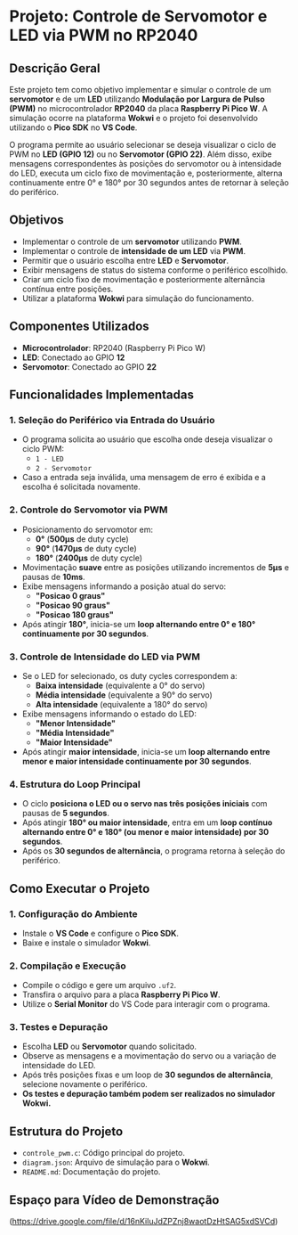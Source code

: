 # Projeto: Controle de Servomotor e LED via PWM no RP2040

## Descrição Geral

Este projeto tem como objetivo implementar e simular o controle de um **servomotor** e de um **LED** utilizando **Modulação por Largura de Pulso (PWM)** no microcontrolador **RP2040** da placa **Raspberry Pi Pico W**. A simulação ocorre na plataforma **Wokwi** e o projeto foi desenvolvido utilizando o **Pico SDK** no **VS Code**.

O programa permite ao usuário selecionar se deseja visualizar o ciclo de PWM no **LED (GPIO 12)** ou no **Servomotor (GPIO 22)**. Além disso, exibe mensagens correspondentes às posições do servomotor ou à intensidade do LED, executa um ciclo fixo de movimentação e, posteriormente, alterna continuamente entre 0° e 180° por 30 segundos antes de retornar à seleção do periférico.

## Objetivos

- Implementar o controle de um **servomotor** utilizando **PWM**.
- Implementar o controle de **intensidade de um LED** via **PWM**.
- Permitir que o usuário escolha entre **LED** e **Servomotor**.
- Exibir mensagens de status do sistema conforme o periférico escolhido.
- Criar um ciclo fixo de movimentação e posteriormente alternância contínua entre posições.
- Utilizar a plataforma **Wokwi** para simulação do funcionamento.

## Componentes Utilizados

- **Microcontrolador**: RP2040 (Raspberry Pi Pico W)
- **LED**: Conectado ao GPIO **12**
- **Servomotor**: Conectado ao GPIO **22**

## Funcionalidades Implementadas

### 1. Seleção do Periférico via Entrada do Usuário
- O programa solicita ao usuário que escolha onde deseja visualizar o ciclo PWM:
  - `1 - LED`
  - `2 - Servomotor`
- Caso a entrada seja inválida, uma mensagem de erro é exibida e a escolha é solicitada novamente.

### 2. Controle do Servomotor via PWM
- Posicionamento do servomotor em:
  - **0°** (**500µs** de duty cycle)
  - **90°** (**1470µs** de duty cycle)
  - **180°** (**2400µs** de duty cycle)
- Movimentação **suave** entre as posições utilizando incrementos de **5µs** e pausas de **10ms**.
- Exibe mensagens informando a posição atual do servo:
  - **"Posicao 0 graus"**
  - **"Posicao 90 graus"**
  - **"Posicao 180 graus"**
- Após atingir **180°**, inicia-se um **loop alternando entre 0° e 180° continuamente por 30 segundos**.

### 3. Controle de Intensidade do LED via PWM
- Se o LED for selecionado, os duty cycles correspondem a:
  - **Baixa intensidade** (equivalente a 0° do servo)
  - **Média intensidade** (equivalente a 90° do servo)
  - **Alta intensidade** (equivalente a 180° do servo)
- Exibe mensagens informando o estado do LED:
  - **"Menor Intensidade"**
  - **"Média Intensidade"**
  - **"Maior Intensidade"**
- Após atingir **maior intensidade**, inicia-se um **loop alternando entre menor e maior intensidade continuamente por 30 segundos**.

### 4. Estrutura do Loop Principal
- O ciclo **posiciona o LED ou o servo nas três posições iniciais** com pausas de **5 segundos**.
- Após atingir **180° ou maior intensidade**, entra em um **loop contínuo alternando entre 0° e 180° (ou menor e maior intensidade) por 30 segundos**.
- Após os **30 segundos de alternância**, o programa retorna à seleção do periférico.

## Como Executar o Projeto

### 1. Configuração do Ambiente
- Instale o **VS Code** e configure o **Pico SDK**.
- Baixe e instale o simulador **Wokwi**.

### 2. Compilação e Execução
- Compile o código e gere um arquivo `.uf2`.
- Transfira o arquivo para a placa **Raspberry Pi Pico W**.
- Utilize o **Serial Monitor** do VS Code para interagir com o programa.

### 3. Testes e Depuração
- Escolha **LED** ou **Servomotor** quando solicitado.
- Observe as mensagens e a movimentação do servo ou a variação de intensidade do LED.
- Após três posições fixas e um loop de **30 segundos de alternância**, selecione novamente o periférico.
- **Os testes e depuração também podem ser realizados no simulador Wokwi.**

## Estrutura do Projeto

- `controle_pwm.c`: Código principal do projeto.
- `diagram.json`: Arquivo de simulação para o **Wokwi**.
- `README.md`: Documentação do projeto.

## Espaço para Vídeo de Demonstração

(https://drive.google.com/file/d/16nKiluJdZPZnj8waotDzHtSAG5xdSVCd)
